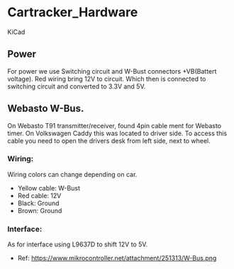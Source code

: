 # Cartracker_Hardware
KiCad

## Power

For power we use Switching circuit and W-Bust connectors +VB(Battert voltage). Red wiring bring 12V to circuit. Which then is connected to switching circuit and converted to 3.3V and 5V.

## Webasto W-Bus.
On Webasto T91 transmitter/receiver, found 4pin cable ment for Webasto timer. On Volkswagen Caddy this was located to driver side.
To access this cable you need to open the drivers desk from left side, next to wheel.

### Wiring:

Wiring colors can change depending on car.

- Yellow cable: W-Bust
- Red cable: 12V
- Black: Ground
- Brown: Ground

### Interface:
As for interface using L9637D to shift 12V to 5V. 
- Ref: https://www.mikrocontroller.net/attachment/251313/W-Bus.png
